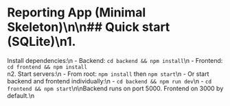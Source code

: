 # Reporting App (Minimal Skeleton)\n\n## Quick start (SQLite)\n1. 
Install dependencies:\n   - Backend: `cd backend && npm install`\n   - Frontend: `cd frontend && npm install`\
n2. Start servers:\n   - From root: `npm install` then `npm start`\n   - Or start backend and frontend individually:\n     - `cd backend && npm run dev`\n     - `cd frontend && npm start`\n\nBackend runs on port 5000. Frontend on 3000 by default.\n